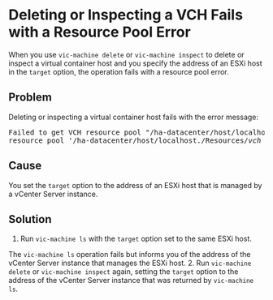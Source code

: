# Deleting or Inspecting a VCH Fails with a Resource Pool Error #

When you use `vic-machine delete` or `vic-machine inspect` to delete or inspect a virtual container host and you specify the address of an ESXi host in the `target` option, the operation fails with a resource pool  error.

## Problem ##
Deleting or inspecting a virtual container host fails with the error message: 

<pre>Failed to get VCH resource pool "/ha-datacenter/host/localhost./Resources/<i>vch_name</i>": 
resource pool '/ha-datacenter/host/localhost./Resources/<i>vch_name</i>' not found</pre>

## Cause ##
You set the `target` option to the address of an ESXi host that is managed by a vCenter Server instance.

## Solution ##


1. Run `vic-machine ls` with the `target` option set to the same ESXi host.

  The `vic-machine ls` operation fails but informs you of the address of the  vCenter Server instance that manages the ESXi host.
2. Run `vic-machine delete` or `vic-machine inspect` again, setting the `target` option to the address of the vCenter Server instance that was returned by `vic-machine ls`.
